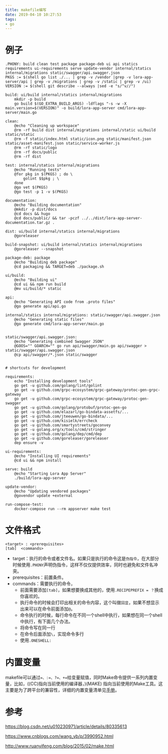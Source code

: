```yaml
---
title: makefile编写
date: 2019-04-10 10:27:53
tags:
- go
---
```


# 例子

```
.PHONY: build clean test package package-deb ui api statics requirements ui-requirements serve update-vendor internal/statics internal/migrations static/swagger/api.swagger.json
PKGS := $(shell go list ./... | grep -v /vendor |grep -v lora-app-server/api | grep -v /migrations | grep -v /static | grep -v /ui)
VERSION := $(shell git describe --always |sed -e "s/^v//")

build: ui/build internal/statics internal/migrations
	mkdir -p build
	go build $(GO_EXTRA_BUILD_ARGS) -ldflags "-s -w -X main.version=$(VERSION)" -o build/lora-app-server cmd/lora-app-server/main.go

clean:
	@echo "Cleaning up workspace"
	@rm -rf build dist internal/migrations internal/static ui/build static/static
	@rm -f static/index.html static/icon.png static/manifest.json static/asset-manifest.json static/service-worker.js
	@rm -rf static/logo
	@rm -rf docs/public
	@rm -rf dist

test: internal/statics internal/migrations
	@echo "Running tests"
	@for pkg in $(PKGS) ; do \
		golint $$pkg ; \
	done
	@go vet $(PKGS)
	@go test -p 1 -v $(PKGS)

documentation:
	@echo "Building documentation"
	@mkdir -p dist/docs
	@cd docs && hugo
	@cd docs/public/ && tar -pczf ../../dist/lora-app-server-documentation.tar.gz .

dist: ui/build internal/statics internal/migrations
	@goreleaser

build-snapshot: ui/build internal/statics internal/migrations
	@goreleaser --snapshot

package-deb: package
	@echo "Building deb package"
	@cd packaging && TARGET=deb ./package.sh

ui/build:
	@echo "Building ui"
	@cd ui && npm run build
	@mv ui/build/* static

api:
	@echo "Generating API code from .proto files"
	@go generate api/api.go

internal/statics internal/migrations: static/swagger/api.swagger.json
	@echo "Generating static files"
	@go generate cmd/lora-app-server/main.go


static/swagger/api.swagger.json:
	@echo "Generating combined Swagger JSON"
	@GOOS="" GOARCH="" go run api/swagger/main.go api/swagger > static/swagger/api.swagger.json
	@cp api/swagger/*.json static/swagger


# shortcuts for development

requirements:
	echo "Installing development tools"
	go get -u github.com/golang/lint/golint
	go get -u github.com/grpc-ecosystem/grpc-gateway/protoc-gen-grpc-gateway
	go get -u github.com/grpc-ecosystem/grpc-gateway/protoc-gen-swagger
	go get -u github.com/golang/protobuf/protoc-gen-go
	go get -u github.com/elazarl/go-bindata-assetfs/...
	go get -u github.com/jteeuwen/go-bindata/...
	go get -u github.com/kisielk/errcheck
	go get -u github.com/smartystreets/goconvey
	go get -u golang.org/x/tools/cmd/stringer
	go get -u github.com/golang/dep/cmd/dep
	go get -u github.com/goreleaser/goreleaser
	dep ensure -v

ui-requirements:
	@echo "Installing UI requirements"
	@cd ui && npm install

serve: build
	@echo "Starting Lora App Server"
	./build/lora-app-server

update-vendor:
	@echo "Updating vendored packages"
	@govendor update +external

run-compose-test:
	docker-compose run --rm appserver make test
```

# 文件格式

```
<target> : <prerequisites> 
[tab]  <commands>
```

- target：执行的命令或者文件名。如果只是执行的命令这是`伪指令`，在大部分时候使用`.PHONY`声明伪指令，这样不仅仅提供效率，同时也避免和文件名冲突。
- prerequisites：前置条件。
- commands：需要执行的命令，
  - 前面需要添加`[tab]`，如果想要换成其他的，使用`.RECIPEPREFIX = ？`换成你喜欢的。
  - 执行命令的时候会打印出相关的命令内容，这个叫做`回显`，如果不想显示出来可以在命令前面添加`@`。
  - 命令执行的时候，每行命令在不同一个shell中执行，如果想在同一个shell中执行，有下面几个办法。
  - 将命令写在同一行
  - 在命令后面添加`\`，实现命令多行
  - 使用`.ONESHELL:`

# 内置变量

makefile可以通过`=、:=、?=、+=`给变量赋值，同时Make命令提供一系列内置变量，比如，\((CC)指向当前使用的编译器，\)(MAKE) 指向当前使用的Make工具。这主要是为了跨平台的兼容性，详细的内置变量清单见[手册](https://www.gnu.org/software/make/manual/html_node/Implicit-Variables.html)。

# 参考

https://blog.csdn.net/u010230971/article/details/80335613

https://www.cnblogs.com/wang_yb/p/3990952.html

http://www.ruanyifeng.com/blog/2015/02/make.html

